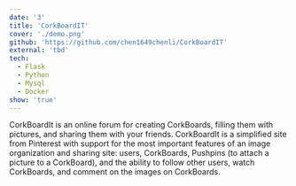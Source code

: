 ```yaml
---
date: '3'
title: 'CorkBoardIT'
cover: './demo.png'
github: 'https://github.com/chen1649chenli/CorkBoardIT'
external: 'tbd'
tech:
  - Flask
  - Python
  - Mysql
  - Docker
show: 'true'
---
```


CorkBoardIt is an online forum for creating CorkBoards, filling them with pictures, and sharing them with your friends. CorkBoardIt is a simplified site from Pinterest with support for the most important features of an image organization and sharing site: users, CorkBoards, Pushpins (to attach a picture to a CorkBoard), and the ability to follow other users, watch CorkBoards, and comment on the images on CorkBoards.
